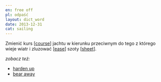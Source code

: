 ```yaml
---
en: free off
pl: odpaść
layout: dict_word
date: 2013-12-31
cat: sailing
---
```


Zmienić kurs [[course](/dict/c/course.html)] jachtu w kierunku przeciwnym do tego z którego wieje wiatr i 
zluzować [[ease](/dict/ease.html)] szoty [[sheet](/dict/s/sheet.html)].

*zobacz też:*

* [harden up](/dict/h/harden-up.html)
* [bear away](/dict/b/bear-away.html)
